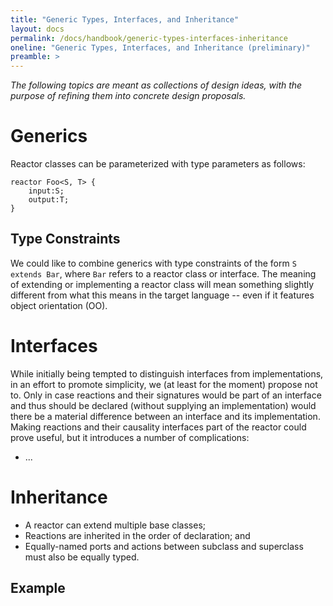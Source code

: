 ```yaml
---
title: "Generic Types, Interfaces, and Inheritance"
layout: docs
permalink: /docs/handbook/generic-types-interfaces-inheritance
oneline: "Generic Types, Interfaces, and Inheritance (preliminary)"
preamble: >
---
```

_The following topics are meant as collections of design ideas, with the purpose of refining them into concrete design proposals._

# Generics
Reactor classes can be parameterized with type parameters as follows:
```
reactor Foo<S, T> {
    input:S;
    output:T;
}
```

## Type Constraints
We could like to combine generics with type constraints of the form `S extends Bar`, where `Bar` refers to a reactor class or interface. The meaning of extending or implementing a reactor class will mean something slightly different from what this means in the target language -- even if it features object orientation (OO). 

# Interfaces
While initially being tempted to distinguish interfaces from implementations, in an effort to promote simplicity, we (at least for the moment) propose not to. Only in case reactions and their signatures would be part of an interface and thus should be declared (without supplying an implementation) would there be a material difference between an interface and its implementation. Making reactions and their causality interfaces part of the reactor could prove useful, but it introduces a number of complications:
 - ...

# Inheritance
 - A reactor can extend multiple base classes;
 - Reactions are inherited in the order of declaration; and
 - Equally-named ports and actions between subclass and superclass must also be equally typed.

## Example